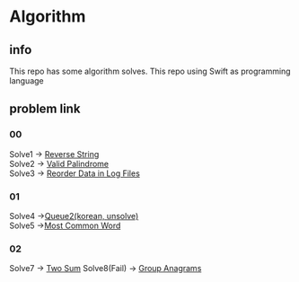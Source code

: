 # Algorithm

## info
This repo has some algorithm solves.
This repo using Swift as programming language

## problem link
### 00
Solve1 -> [Reverse String](https://leetcode.com/problems/reverse-string/)  
Solve2 -> [Valid Palindrome](https://leetcode.com/problems/valid-palindrome/)  
Solve3 -> [Reorder Data in Log Files](https://leetcode.com/problems/reorder-data-in-log-files/submissions/)  
### 01
Solve4 ->[Queue2(korean, unsolve)](https://www.acmicpc.net/problem/18258)  
Solve5 ->[Most Common Word](https://leetcode.com/problems/most-common-word/)  

### 02
Solve7 -> [Two Sum](https://leetcode.com/problems/two-sum/)
Solve8(Fail) -> [Group Anagrams](https://leetcode.com/problems/group-anagrams/)
